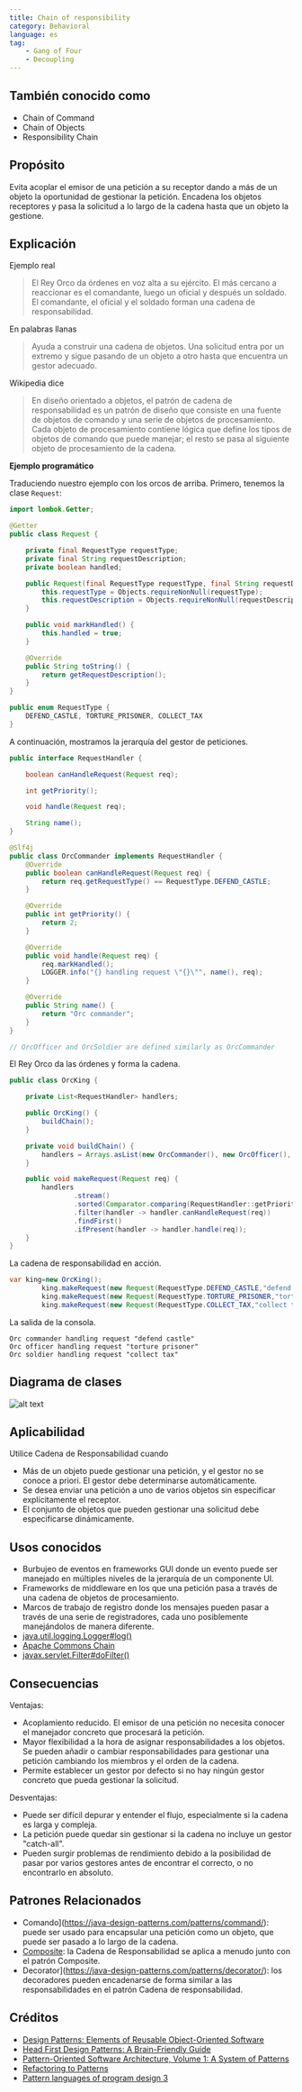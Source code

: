 ```yaml
---
title: Chain of responsibility
category: Behavioral
language: es
tag:
    - Gang of Four
    - Decoupling
---
```


## También conocido como

* Chain of Command
* Chain of Objects
* Responsibility Chain

## Propósito

Evita acoplar el emisor de una petición a su receptor dando a más de un objeto la oportunidad de gestionar la petición. Encadena los objetos receptores y pasa la solicitud a lo largo de la cadena hasta que un objeto la gestione.

## Explicación

Ejemplo real

> El Rey Orco da órdenes en voz alta a su ejército. El más cercano a reaccionar es el comandante, luego un oficial y después un soldado. El comandante, el oficial y el soldado forman una cadena de responsabilidad.

En palabras llanas

> Ayuda a construir una cadena de objetos. Una solicitud entra por un extremo y sigue pasando de un objeto a otro hasta que encuentra un gestor adecuado.

Wikipedia dice

> En diseño orientado a objetos, el patrón de cadena de responsabilidad es un patrón de diseño que consiste en una fuente de objetos de comando y una serie de objetos de procesamiento. Cada objeto de procesamiento contiene lógica que define los tipos de objetos de comando que puede manejar; el resto se pasa al siguiente objeto de procesamiento de la cadena.

**Ejemplo programático**

Traduciendo nuestro ejemplo con los orcos de arriba. Primero, tenemos la clase `Request`:

```java
import lombok.Getter;

@Getter
public class Request {

    private final RequestType requestType;
    private final String requestDescription;
    private boolean handled;

    public Request(final RequestType requestType, final String requestDescription) {
        this.requestType = Objects.requireNonNull(requestType);
        this.requestDescription = Objects.requireNonNull(requestDescription);
    }

    public void markHandled() {
        this.handled = true;
    }

    @Override
    public String toString() {
        return getRequestDescription();
    }
}

public enum RequestType {
    DEFEND_CASTLE, TORTURE_PRISONER, COLLECT_TAX
}
```

A continuación, mostramos la jerarquía del gestor de peticiones.

```java
public interface RequestHandler {

    boolean canHandleRequest(Request req);

    int getPriority();

    void handle(Request req);

    String name();
}

@Slf4j
public class OrcCommander implements RequestHandler {
    @Override
    public boolean canHandleRequest(Request req) {
        return req.getRequestType() == RequestType.DEFEND_CASTLE;
    }

    @Override
    public int getPriority() {
        return 2;
    }

    @Override
    public void handle(Request req) {
        req.markHandled();
        LOGGER.info("{} handling request \"{}\"", name(), req);
    }

    @Override
    public String name() {
        return "Orc commander";
    }
}

// OrcOfficer and OrcSoldier are defined similarly as OrcCommander

```

El Rey Orco da las órdenes y forma la cadena.

```java
public class OrcKing {

    private List<RequestHandler> handlers;

    public OrcKing() {
        buildChain();
    }

    private void buildChain() {
        handlers = Arrays.asList(new OrcCommander(), new OrcOfficer(), new OrcSoldier());
    }

    public void makeRequest(Request req) {
        handlers
                .stream()
                .sorted(Comparator.comparing(RequestHandler::getPriority))
                .filter(handler -> handler.canHandleRequest(req))
                .findFirst()
                .ifPresent(handler -> handler.handle(req));
    }
}
```

La cadena de responsabilidad en acción.

```java
var king=new OrcKing();
        king.makeRequest(new Request(RequestType.DEFEND_CASTLE,"defend castle"));
        king.makeRequest(new Request(RequestType.TORTURE_PRISONER,"torture prisoner"));
        king.makeRequest(new Request(RequestType.COLLECT_TAX,"collect tax"));
```

La salida de la consola.

```
Orc commander handling request "defend castle"
Orc officer handling request "torture prisoner"
Orc soldier handling request "collect tax"
```

## Diagrama de clases

![alt text](./etc/cadena-de-responsabilidad.urm.png "Diagrama de clases de la cadena de responsabilidad")

## Aplicabilidad

Utilice Cadena de Responsabilidad cuando

* Más de un objeto puede gestionar una petición, y el gestor no se conoce a priori. El gestor debe determinarse automáticamente.
* Se desea enviar una petición a uno de varios objetos sin especificar explícitamente el receptor.
* El conjunto de objetos que pueden gestionar una solicitud debe especificarse dinámicamente.

## Usos conocidos

* Burbujeo de eventos en frameworks GUI donde un evento puede ser manejado en múltiples niveles de la jerarquía de un componente UI.
* Frameworks de middleware en los que una petición pasa a través de una cadena de objetos de procesamiento.
* Marcos de trabajo de registro donde los mensajes pueden pasar a través de una serie de registradores, cada uno posiblemente manejándolos de manera diferente.
* [java.util.logging.Logger#log()](http://docs.oracle.com/javase/8/docs/api/java/util/logging/Logger.html#log%28java.util.logging.Level,%20java.lang.String%29)
* [Apache Commons Chain](https://commons.apache.org/proper/commons-chain/index.html)
* [javax.servlet.Filter#doFilter()](http://docs.oracle.com/javaee/7/api/javax/servlet/Filter.html#doFilter-javax.servlet.ServletRequest-javax.servlet.ServletResponse-javax.servlet.FilterChain-)

## Consecuencias

Ventajas:

* Acoplamiento reducido. El emisor de una petición no necesita conocer el manejador concreto que procesará la petición.
* Mayor flexibilidad a la hora de asignar responsabilidades a los objetos. Se pueden añadir o cambiar responsabilidades para gestionar una petición cambiando los miembros y el orden de la cadena.
* Permite establecer un gestor por defecto si no hay ningún gestor concreto que pueda gestionar la solicitud.

Desventajas:

* Puede ser difícil depurar y entender el flujo, especialmente si la cadena es larga y compleja.
* La petición puede quedar sin gestionar si la cadena no incluye un gestor "catch-all".
* Pueden surgir problemas de rendimiento debido a la posibilidad de pasar por varios gestores antes de encontrar el correcto, o no encontrarlo en absoluto.

## Patrones Relacionados

* Comando](https://java-design-patterns.com/patterns/command/): puede ser usado para encapsular una petición como un objeto, que puede ser pasado a lo largo de la cadena.
* [Composite](https://java-design-patterns.com/patterns/composite/): la Cadena de Responsabilidad se aplica a menudo junto con el patrón Composite.
* Decorator](https://java-design-patterns.com/patterns/decorator/): los decoradores pueden encadenarse de forma similar a las responsabilidades en el patrón Cadena de responsabilidad.

## Créditos

* [Design Patterns: Elements of Reusable Object-Oriented Software](https://www.amazon.com/gp/product/0201633612/ref=as_li_tl?ie=UTF8&camp=1789&creative=9325&creativeASIN=0201633612&linkCode=as2&tag=javadesignpat-20&linkId=675d49790ce11db99d90bde47f1aeb59)
* [Head First Design Patterns: A Brain-Friendly Guide](https://www.amazon.com/gp/product/0596007124/ref=as_li_tl?ie=UTF8&camp=1789&creative=9325&creativeASIN=0596007124&linkCode=as2&tag=javadesignpat-20&linkId=6b8b6eea86021af6c8e3cd3fc382cb5b)
* [Pattern-Oriented Software Architecture, Volume 1: A System of Patterns](https://amzn.to/3PAJUg5)
* [Refactoring to Patterns](https://amzn.to/3VOO4F5)
* [Pattern languages of program design 3](https://amzn.to/4a4NxTH)
